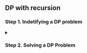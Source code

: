 ## DP with recursion
### Step 1. Indetifying a DP problem

<details>
<summary><h3>Step 2. Solving a DP Problem</h3></summary>
<details>
<summary><h4> Tabulation -> recommended -> Bottom to top DP </h4></summary>
------
Step 1. Come with the dimansions and the representation of each dimention. You can create a different matrix once dimesions are decided.(let's call this matrix `dp`). Note that `dp(i,j)` will solve the `problem-in-hand` for `(i,j)` cell.
Step 2. After that, try to create a formula for a generic index considering it is reprensenting a sub-solution.
Step 3. Once formula is created, try to fill up the base cases in `dp`, for example sometimes is it straightforward to solve for first row, col or diagonal elements. (for 1D dp problems it would mean solving for first or last elements. Crux is to solve for straightforward values). According to the formula, try to understand cells needs to be filled for a generic solution.
Step 4. Once this is done, using these filled values run the algorithm to solve for the target case, where we are trying to reach a cell in dp. (The targets could be different too, in most cases to reach that we might need to comletely fill `dp`)
  
Example: [Minimum Path Sum](https://leetcode.com/problems/minimum-path-sum/?envType=study-plan-v2&envId=top-interview-150)
```
Given a m x n grid filled with non-negative numbers, find a path from top left to bottom right, which minimizes the sum of all numbers along its path.

Note: You can only move either down or right at any point in time.
```
Step 1. For a generic solultion, we only need two dimensions, one representing row, and other, column of the input. We will create `dp(mxn)`. Here `dp(i,j)` represents, minimum path sum from top-left corner to the index `(i,j)`.
Step 2. Use dry running the formula as many as times you want, key is to get the confidence on the formula. Formula for the problem: `dp[i][j] = min(dp[i][j - 1] + grid[i][j], dp[i - 1][j] + grid[i][j]);`
Step 3. Base cases are the first row and column. So we have filled the first row and column with the cumulative sum from the input matrix.
Step 4. Use the formula starting from `row=1` and `col=1` and fill matrix `dp`. Result will be `dp[m - 1][n - 1]`

</details>
<details>
<summary><h4>Recursive solution - Top to bottom</h4></summary>
------
Notice that `node->val` is only repreenting the current node's contribution. And operator `+` might mean any mathematical operation. 
The perfect way to right a recusive solution is to imagine a function which returns or manipulates the value we are interested in. Then imagine a recursion tree. Each function call represents a node in this tree and might be returning something. Generally the output of a function is:

`contribution of the current node + (contribution of the subtree nodes)` =>
`node->val + node->left->val + node->left->left->val.... + node->right->val + node->right->left->val...` =>
`node->val + function on the subtrees`

</details>

</details>
